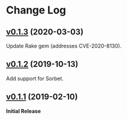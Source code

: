 # Change Log

## [v0.1.3](https://github.com/toddsundsted/einsum/tree/v0.1.3) (2020-03-03)

Update Rake gem (addresses CVE-2020-8130).

## [v0.1.2](https://github.com/toddsundsted/einsum/tree/v0.1.2) (2019-10-13)

Add support for Sorbet.

## [v0.1.1](https://github.com/toddsundsted/einsum/tree/v0.1.1) (2019-02-10)

**Initial Release**
